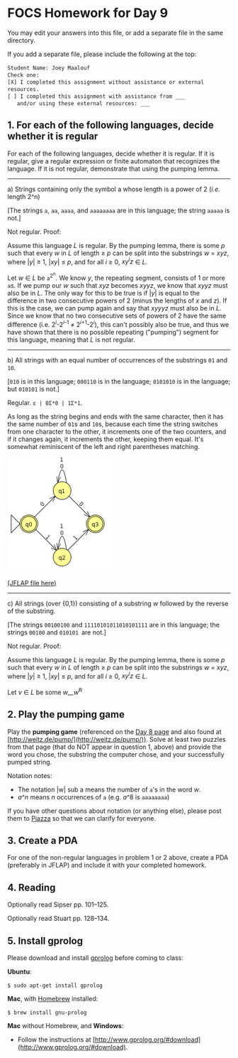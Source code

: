 # FOCS Homework for Day 9

You may edit your answers into this file, or add a separate file in the same directory.

If you add a separate file, please include the following at the top:

```
Student Name: Joey Maalouf
Check one:
[X] I completed this assignment without assistance or external resources.
[ ] I completed this assignment with assistance from ___
   and/or using these external resources: ___
```

## 1. For each of the following languages, decide whether it is regular

For each of the following languages, decide whether it is regular.  If it is regular, give a regular expression or finite automaton that recognizes the language.  If it is not regular, demonstrate that using the pumping lemma.

---

a) Strings containing only the symbol a whose length is a power of 2 (*i.e.* length 2^n)

[The strings `a`, `aa`, `aaaa`, and `aaaaaaaa` are in this language; the string `aaaaa` is not.]

Not regular. Proof:

Assume this language _L_ is regular. By the pumping lemma, there is some _p_ such that every _w_ in _L_ of length ≥ _p_ can be split into the substrings _w_ = _xyz_, where |_y_| ≥ 1, |_xy_| ≤ _p_, and for all _i_ ≥ 0, _xy<sup>i</sup>z_ ∈ _L_.

Let _w_ ∈ _L_ be `a`<sup>2<sup>_n_</sup></sup>. We know _y_, the repeating segment, consists of 1 or more `a`s. If we pump our _w_ such that _xyz_ becomes _xyyz_, we know that _xyyz_ must also be in _L_. The only way for this to be true is if |_y_| is equal to the difference in two consecutive powers of 2 (minus the lengths of _x_ and _z_). If this is the case, we can pump again and say that _xyyyz_ must also be in _L_. Since we know that no two consecutive sets of powers of 2 have the same difference (i.e. 2<sup>_i_</sup>-2<sup>_i_-1</sup> ≠ 2<sup>_i_+1</sup>-2<sup>_i_</sup>), this can't possibly also be true, and thus we have shown that there is no possible repeating ("pumping") segment for this language, meaning that _L_ is not regular.

---

b) All strings with an equal number of occurrences of the substrings `01` and `10`.

[`010` is in this language; `000110` is in the language; `0101010` is in the language; but `010101` is not.]

Regular. `ε | 0Σ*0 | 1Σ*1`.

As long as the string begins and ends with the same character, then it has the same number of `01`s and `10`s, because each time the string switches from one character to the other, it increments one of the two counters, and if it changes again, it increments the other, keeping them equal. It's somewhat reminiscent of the left and right parentheses matching.

![](1b.png)

[(JFLAP file here)](1b.jff)

---

c) All strings (over {0,1}) consisting of a substring _w_ followed by the reverse of the substring.

[The strings `00100100` and `11110101011010101111` are in this language; the strings `00100` and `010101 `are not.]

Not regular. Proof:

Assume this language _L_ is regular. By the pumping lemma, there is some _p_ such that every _w_ in _L_ of length ≥ _p_ can be split into the substrings _w_ = _xyz_, where |_y_| ≥ 1, |_xy_| ≤ _p_, and for all _i_ ≥ 0, _xy<sup>i</sup>z_ ∈ _L_.

Let _v_ ∈ _L_ be some _w__w_<sup>R<sup>.

## 2. Play the pumping game

Play the **pumping game** (referenced on the [Day 8 page](https://sites.google.com/site/focs16fall/in-class-exercises/day-8) and also found at [http://weitz.de/pump/](http://weitz.de/pump/)).  Solve at least two puzzles from that page (that do NOT appear in question 1, above) and provide the word you chose, the substring the computer chose, and your successfully pumped string.

Notation notes:

- The notation |w| sub a means the number of `a`'s in the word _w_.
- _a_^_n_ means _n_ occurrences of `a` (e.g. _a_^8 is `aaaaaaaa`)

If you have other questions about notation (or anything else), please post them to [Piazza](https://piazza.com) so that we can clarify for everyone.

## 3. Create a PDA

For one of the non-regular languages in problem 1 or 2 above, create a PDA (preferably in JFLAP) and include it with your completed homework.

## 4. Reading

Optionally read Sipser pp. 101–125.

Optionally read Stuart pp. 128–134.

## 5. Install gprolog

Please download and install [gprolog](http://www.gprolog.org) before coming to class:

**Ubuntu**:

	$ sudo apt-get install gprolog

**Mac**, with [Homebrew](http://brew.sh) installed:

	$ brew install gnu-prolog

**Mac** without Homebrew, and **Windows**:

- Follow the instructions at [http://www.gprolog.org/#download](http://www.gprolog.org/#download).
